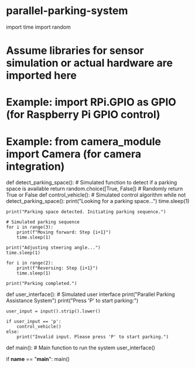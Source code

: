 # parallel-parking-system
import time
import random

# Assume libraries for sensor simulation or actual hardware are imported here
# Example: import RPi.GPIO as GPIO (for Raspberry Pi GPIO control)
# Example: from camera_module import Camera (for camera integration)


def detect_parking_space():
    # Simulated function to detect if a parking space is available
    return random.choice([True, False])  # Randomly return True or False
def control_vehicle():
    # Simulated control algorithm
    while not detect_parking_space():
        print("Looking for a parking space...")
        time.sleep(1)
    
    print("Parking space detected. Initiating parking sequence.")
    
    # Simulated parking sequence
    for i in range(3):
        print(f"Moving forward: Step {i+1}")
        time.sleep(1)
    
    print("Adjusting steering angle...")
    time.sleep(1)
    
    for i in range(2):
        print(f"Reversing: Step {i+1}")
        time.sleep(1)
    
    print("Parking completed.")
def user_interface():
    # Simulated user interface
    print("Parallel Parking Assistance System")
    print("Press 'P' to start parking:")
    
    user_input = input().strip().lower()
    
    if user_input == 'p':
        control_vehicle()
    else:
        print("Invalid input. Please press 'P' to start parking.")
def main():
    # Main function to run the system
    user_interface()

if __name__ == "__main__":
    main()
